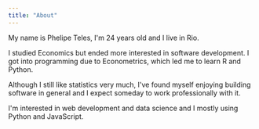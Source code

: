 ```yaml
---
title: "About"
---
```


My name is Phelipe Teles, I'm 24 years old and I live in Rio.

I studied Economics but ended more interested in software development. I got
into programming due to Econometrics, which led me to learn R and Python.

Although I still like statistics very much, I've found myself enjoying building
software in general and I expect someday to work professionally with it.

I'm interested in web development and data science and I mostly using Python
and JavaScript.
